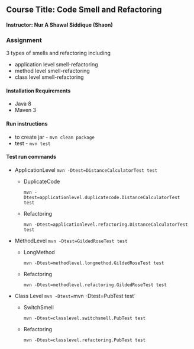## Course Title: Code Smell and Refactoring
#### Instructor: Nur A Shawal Siddique (Shaon)

### Assignment 
3 types of smells and refactoring including 
 - application level smell-refactoring
 - method level smell-refactoring
 - class level smell-refactoring

#### Installation Requirements
+ Java 8
+ Maven 3

#### Run instructions
 + to create jar - `mvn clean package`
 + test - `mvn test`

#### Test run commands
+ ApplicationLevel
    `mvn -Dtest=DistanceCalculatorTest test`
    - DuplicateCode 
        ```
        mvn -Dtest=applicationlevel.duplicatecode.DistanceCalculatorTest test
        ```
    - Refactoring
        ```
        mvn -Dtest=applicationlevel.refactoring.DistanceCalculatorTest test
        ```

+ MethodLevel
    `mvn -Dtest=GildedRoseTest test`
    - LongMethod 
        ```
        mvn -Dtest=methodlevel.longmethod.GildedRoseTest test
        ```
    - Refactoring
        ```
        mvn -Dtest=methodlevel.refactoring.GildedRoseTest test
        ```
   
 + Class Level 
    `mvn -Dtest=`mvn -Dtest=PubTest test`
    - SwitchSmell
        ```
        mvn -Dtest=classlevel.switchsmell.PubTest test
        ```
    - Refactoring
        ```
        mvn -Dtest=classlevel.refactoring.PubTest test
        ```


